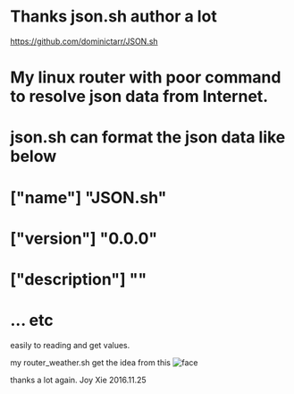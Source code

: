 # Thanks json.sh author a lot 
https://github.com/dominictarr/JSON.sh
# My linux router with poor command to resolve json data from Internet.
# json.sh can format the json data like below
# ["name"]  "JSON.sh"
# ["version"]  "0.0.0"
# ["description"]  ""
#  ... etc
easily to reading and get values.

my router_weather.sh get the idea from this
![face](http://imgsrc.baidu.com/forum/w%3D580/sign=8e3b0f1700082838680ddc1c8899a964/f79562600c33874442bc8b74560fd9f9d62aa0ea.jpg)



thanks a lot again. 
Joy Xie 2016.11.25

